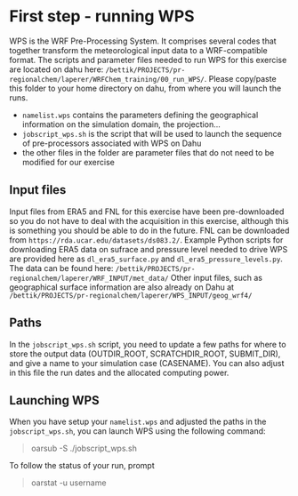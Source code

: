 # First step - running WPS

WPS is the WRF Pre-Processing System. It comprises several codes that together transform the meteorological input data to a WRF-compatible format.
The scripts and parameter files needed to run WPS for this exercise are located on dahu here: `/bettik/PROJECTS/pr-regionalchem/laperer/WRFChem_training/00_run_WPS/`.
Please copy/paste this folder to your home directory on dahu, from where you will launch the runs.
- `namelist.wps` contains the parameters defining the geographical information on the simulation domain, the projection...
- `jobscript_wps.sh` is the script that will be used to launch the sequence of pre-processors associated with WPS on Dahu
- the other files in the folder are parameter files that do not need to be modified for our exercise

## Input files

Input files from ERA5 and FNL for this exercise have been pre-downloaded so you do not have to deal with the acquisition in this exercise, although this is something you should be able to do in the future. FNL can be downloaded from `https://rda.ucar.edu/datasets/ds083.2/`. Example Python scripts for downloading ERA5 data on sufrace and pressure level needed to drive WPS are provided here as `dl_era5_surface.py` and `dl_era5_pressure_levels.py`. 
The data can be found here: `/bettik/PROJECTS/pr-regionalchem/laperer/WRF_INPUT/met_data/`
Other input files, such as geographical surface information are also already on Dahu at `/bettik/PROJECTS/pr-regionalchem/laperer/WPS_INPUT/geog_wrf4/`

## Paths

In the `jobscript_wps.sh` script, you need to update a few paths for where to store the output data (OUTDIR_ROOT, SCRATCHDIR_ROOT, SUBMIT_DIR), and give a name to your simulation case (CASENAME). You can also adjust in this file the run dates and the allocated computing power.


## Launching WPS

When you have setup your `namelist.wps` and adjusted the paths in the `jobscript_wps.sh`, you can launch WPS using the following command: 
> oarsub -S ./jobscript_wps.sh

To follow the status of your run, prompt
> oarstat -u username
